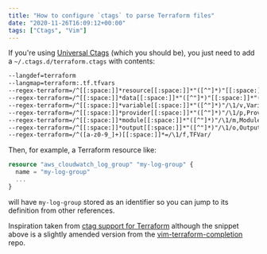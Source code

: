 ```yaml
---
title: "How to configure `ctags` to parse Terraform files"
date: "2020-11-26T16:09:12+00:00"
tags: ["Ctags", "Vim"]
---
```


If you're using [Universal Ctags](https://github.com/universal-ctags/ctags) (which you should be), you just need to add
a `~/.ctags.d/terraform.ctags` with contents:

```txt
--langdef=terraform
--langmap=terraform:.tf.tfvars
--regex-terraform=/^[[:space:]]*resource[[:space:]]*"([^"]*)"[[:space:]]*"([^"]*)"/\2/r,Resource/
--regex-terraform=/^[[:space:]]*data[[:space:]]*"([^"]*)"[[:space:]]*"([^"]*)"/\2/d,Data/
--regex-terraform=/^[[:space:]]*variable[[:space:]]*"([^"]*)"/\1/v,Variable/
--regex-terraform=/^[[:space:]]*provider[[:space:]]*"([^"]*)"/\1/p,Provider/
--regex-terraform=/^[[:space:]]*module[[:space:]]*"([^"]*)"/\1/m,Module/
--regex-terraform=/^[[:space:]]*output[[:space:]]*"([^"]*)"/\1/o,Output/
--regex-terraform=/^([a-z0-9_]+)[[:space:]]*=/\1/f,TFVar/
```

Then, for example, a Terraform resource like:

```terraform
resource "aws_cloudwatch_log_group" "my-log-group" {
  name = "my-log-group"
  ...
}
```

will have `my-log-group` stored as an identifier so you can jump to its
definition from other references.

Inspiration taken from [ctag support for
Terraform](https://z0mbix.io/2016/09/04/ctag-support-for-terraform/) although
the snippet above is a slightly amended version from the
[vim-terraform-completion](https://github.com/juliosueiras/vim-terraform-completion/blob/master/ctags/terraform.ctags)
repo.




